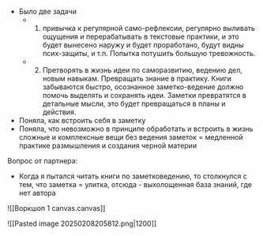 - Было две задачи
	- 1) привычка к регулярной само-рефлексии, регулярно выливать ощущения и перерабатывать в текстовые практики, и это будет вынесено наружу и будет проработано, будут видны псих-защиты, и т.п. Попытка потушить большую тревожность.
	- 2) Претворять в жизнь идеи по саморазвитию, ведению дел, новым навыкам. Превращать знание в практику. Книги забываются быстро, осознанное заметко-ведение должно помочь выделять и сохранять идеи. Заметки превратятся в детальные мысли, это будет превращаться в планы и действия.
- Поняла, как встроить себя в заметку
- Поняла, что невозможно в принципе обработать и встроить в жизнь сложные и комплексные вещи без ведения заметок = медленной практике размышления и создания черной материи

Вопрос от партнера:

- Когда я пытался читать книги по заметковедению, то столкнулся с тем, что заметка = улитка, отсюда - выхолощенная база знаний, где нет автора

![[Воркшоп 1 canvas.canvas]]

![[Pasted image 20250208205812.png|1200]]


